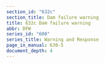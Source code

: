 ```yaml
---
section_id: "632c"
section_title: Dam failure warning
title: 632c Dam failure warning
abbr: DFW
series_id: "600"
series_title: Warning and Response
page_in_manual: 630-5
document_depth: 4
---
```

